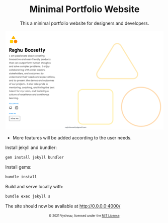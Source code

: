<div align="center">
<h1>Minimal Portfolio Website</h1>
This a minimal portfolio website for designers and developers.
</div>
 &nbsp;
<img src="preview.png">

* More features will be added according to the user needs.

Install jekyll and bundler:
```bash
gem install jekyll bundler
```

Install gems:
```bash
bundle install
```

Build and serve locally with:
```bash
bundle exec jekyll s
```

The site should now be available at http://0.0.0.0:4000/

<div align="center">
<sub><sup>© 2021 Vyshnav, licensed under the <a href="./LICENSE">MIT License</a>.</sup></sub>
</div>